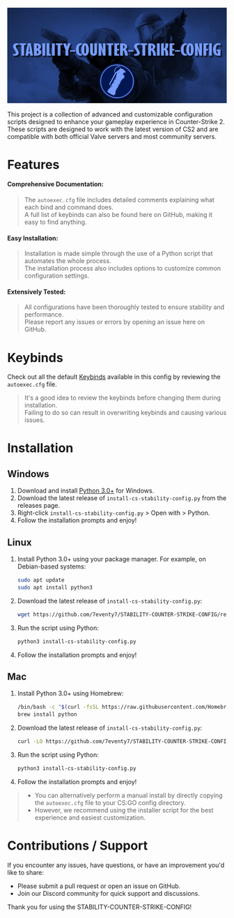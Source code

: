 ![Cover Image](images/cover.png)

This project is a collection of advanced and customizable configuration scripts designed to enhance your gameplay experience in Counter-Strike 2. These scripts are designed to work with the latest version of CS2 and are compatible with both official Valve servers and most community servers.

# Features
#### **Comprehensive Documentation**:
> The `autoexec.cfg` file includes detailed comments explaining what each bind and command does.   
> A full list of keybinds can also be found here on GitHub, making it easy to find anything.

#### **Easy Installation**:
> Installation is made simple through the use of a Python script that automates the whole process.  
> The installation process also includes options to customize common configuration settings.
  
#### **Extensively Tested**:
> All configurations have been thoroughly tested to ensure stability and performance.   
> Please report any issues or errors by opening an issue here on GitHub.

# Keybinds
Check out all the default [Keybinds](https://github.com/7eventy7/STABILITY-COUNTER-STRIKE-CONFIG/blob/main/KEYBINDS.md) available in this config by reviewing the `autoexec.cfg` file.

> It's a good idea to review the keybinds before changing them during installation.     
> Failing to do so can result in overwriting keybinds and causing various issues.

# Installation

## Windows 
1. Download and install [Python 3.0+](https://www.python.org/downloads/) for Windows.
2. Download the latest release of `install-cs-stability-config.py` from the releases page.
3. Right-click `install-cs-stability-config.py` > Open with > Python.
4. Follow the installation prompts and enjoy!

## Linux
1. Install Python 3.0+ using your package manager. For example, on Debian-based systems:
    ```bash
    sudo apt update
    sudo apt install python3
    ```
2. Download the latest release of `install-cs-stability-config.py`:
    ```bash
    wget https://github.com/7eventy7/STABILITY-COUNTER-STRIKE-CONFIG/releases/latest/download/install-cs-stability-config.py
    ```
3. Run the script using Python:
    ```bash
    python3 install-cs-stability-config.py
    ```
4. Follow the installation prompts and enjoy!

## Mac
1. Install Python 3.0+ using Homebrew:
    ```bash
    /bin/bash -c "$(curl -fsSL https://raw.githubusercontent.com/Homebrew/install/HEAD/install.sh)"
    brew install python
    ```
2. Download the latest release of `install-cs-stability-config.py`:
    ```bash
    curl -LO https://github.com/7eventy7/STABILITY-COUNTER-STRIKE-CONFIG/releases/latest/download/install-cs-stability-config.py
    ```
3. Run the script using Python:
    ```bash
    python3 install-cs-stability-config.py
    ```
4. Follow the installation prompts and enjoy!

> - You can alternatively perform a manual install by directly copying the `autoexec.cfg` file to your CS:GO config directory.
> - However, we recommend using the installer script for the best experience and easiest customization.

# Contributions / Support
If you encounter any issues, have questions, or have an improvement you'd like to share:
- Please submit a pull request or open an issue on GitHub.
- Join our Discord community for quick support and discussions.

Thank you for using the STABILITY-COUNTER-STRIKE-CONFIG!
